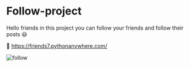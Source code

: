 # Follow-project

Hello friends in this project you can follow your friends and follow their posts :smiley:

🔗 https://friends7.pythonanywhere.com/



![follow](https://user-images.githubusercontent.com/83788662/142358745-861b55d8-e008-43c4-b814-d647879d0bbf.jpg)
